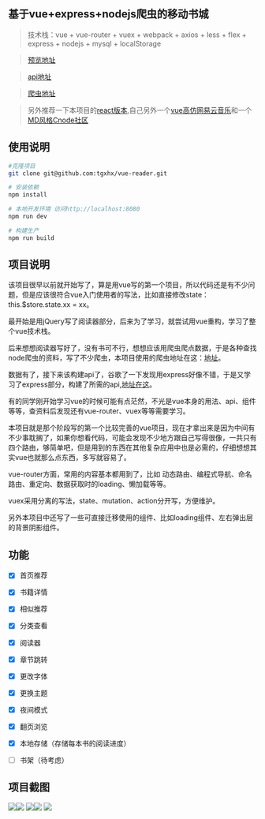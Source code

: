 ## 基于vue+express+nodejs爬虫的移动书城

> 技术栈：vue + vue-router + vuex + webpack + axios + less + flex + express + nodejs + mysql + localStorage

> [预览地址](http://39.108.14.248/reader)

> [api地址](https://github.com/tgxhx/node-book-api)

> [爬虫地址](https://github.com/tgxhx/node-crawler)

> 另外推荐一下本项目的[react版本](https://github.com/tgxhx/react-reader),自己另外一个[vue高仿网易云音乐](https://github.com/tgxhx/vue-music)和一个[MD风格Cnode社区](https://github.com/tgxhx/vue-md-cnode)
## 使用说明

``` bash
#克隆项目
git clone git@github.com:tgxhx/vue-reader.git

# 安装依赖
npm install

# 本地开发环境 访问http://localhost:8080
npm run dev

# 构建生产
npm run build

```

## 项目说明
该项目很早以前就开始写了，算是用vue写的第一个项目，所以代码还是有不少问题，但是应该很符合vue入门使用者的写法，比如直接修改state：this.$store.state.xx = xx。

最开始是用jQuery写了阅读器部分，后来为了学习，就尝试用vue重构，学习了整个vue技术栈。

后来想想阅读器写好了，没有书可不行，想想应该用爬虫爬点数据，于是各种查找node爬虫的资料，写了不少爬虫，本项目使用的爬虫地址在这：[地址](https://github.com/tgxhx/node-crawler)。

数据有了，接下来该构建api了，谷歌了一下发现用express好像不错，于是又学习了express部分，构建了所需的api,[地址在这](https://github.com/tgxhx/node-book-api)。

有的同学刚开始学习vue的时候可能有点茫然，不光是vue本身的用法、api、组件等等，查资料后发现还有vue-router、vuex等等需要学习。

本项目就是那个阶段写的第一个比较完善的vue项目，现在才拿出来是因为中间有不少事耽搁了，如果你想看代码，可能会发现不少地方跟自己写得很像，一共只有四个路由，够简单吧，但是用到的东西在其他复杂应用中也是必需的，仔细想想其实vue也就那么点东西，多写就容易了。

vue-router方面，常用的内容基本都用到了，比如
动态路由、编程式导航、命名路由、重定向、数据获取时的loading、懒加载等等。

vuex采用分离的写法，state、mutation、action分开写，方便维护。

另外本项目中还写了一些可直接迁移使用的组件、比如loading组件、左右弹出层的背景阴影组件。

## 功能
- [x] 首页推荐
- [x] 书籍详情
- [x] 相似推荐
- [x] 分类查看 
- [x] 阅读器 
- [x] 章节跳转
- [x] 更改字体
- [x] 更换主题
- [x] 夜间模式
- [x] 翻页浏览
- [x] 本地存储（存储每本书的阅读进度）
- [ ] 书架（待考虑）


## 项目截图
![](screen/1.png)![](screen/2.png)
![](screen/3.png)![](screen/4.png)
![](screen/5.png)

